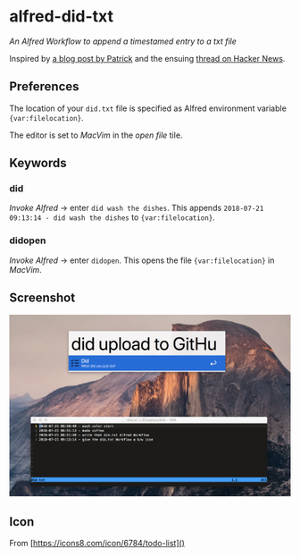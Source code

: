 # alfred-did-txt

*An Alfred Workflow to append a timestamed entry to a txt file*

Inspired by [a blog post by Patrick](https://theptrk.com/2018/07/11/did-txt-file/) and the ensuing [thread on Hacker News](https://news.ycombinator.com/item?id=17538697).

## Preferences

The location of your `did.txt` file is specified as Alfred environment variable `{var:filelocation}`.

The editor is set to *MacVim* in the *open file* tile.

## Keywords

### did

*Invoke Alfred* -> enter `did wash the dishes`. This appends `2018-07-21 09:13:14 - did wash the dishes` to `{var:filelocation}`.

### didopen

*Invoke Alfred* -> enter `didopen`. This opens the file `{var:filelocation}` in *MacVim*.

## Screenshot

![add did entry](https://github.com/geberl/alfred-did-txt/blob/master/screenshot.png)

## Icon

From [https://icons8.com/icon/6784/todo-list]()

